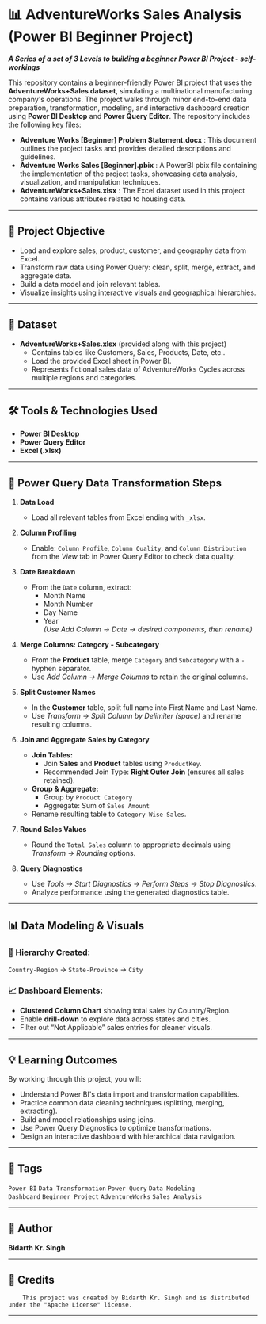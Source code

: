 # 📊 AdventureWorks Sales Analysis (Power BI Beginner Project)
***A Series of a set of 3 Levels to building a beginner Power BI Project - self-workings***

This repository contains a beginner-friendly Power BI project that uses the **AdventureWorks+Sales dataset**, simulating a multinational manufacturing company's operations. The project walks through minor end-to-end data preparation, transformation, modeling, and interactive dashboard creation using **Power BI Desktop** and **Power Query Editor**. The repository includes the following key files:

- **Adventure Works [Beginner] Problem Statement.docx** : This document outlines the project tasks and provides detailed descriptions and guidelines.
- **Adventure Works Sales [Beginner].pbix** : A PowerBI pbix file containing the implementation of the project tasks, showcasing data analysis, visualization, and manipulation techniques.
- **AdventureWorks+Sales.xlsx** : The Excel dataset used in this project contains various attributes related to housing data.


---

## 🎯 Project Objective

- Load and explore sales, product, customer, and geography data from Excel.
- Transform raw data using Power Query: clean, split, merge, extract, and aggregate data.
- Build a data model and join relevant tables.
- Visualize insights using interactive visuals and geographical hierarchies.

---

## 🧾 Dataset

- **AdventureWorks+Sales.xlsx** (provided along with this project)
  - Contains tables like Customers, Sales, Products, Date, etc..
  - Load the provided Excel sheet in Power BI.
  - Represents fictional sales data of AdventureWorks Cycles across multiple regions and categories.

---

## 🛠 Tools & Technologies Used

- **Power BI Desktop**
- **Power Query Editor**
- **Excel (.xlsx)**

---

## 🔧 Power Query Data Transformation Steps

1. **Data Load**
   - Load all relevant tables from Excel ending with `_xlsx`.

2. **Column Profiling**
   - Enable: `Column Profile`, `Column Quality`, and `Column Distribution` from the *View* tab in Power Query Editor to check data quality.

3. **Date Breakdown**
   - From the `Date` column, extract:
     - Month Name
     - Month Number
     - Day Name
     - Year  
   *(Use Add Column → Date → desired components, then rename)*

4. **Merge Columns: Category - Subcategory**
   - From the **Product** table, merge `Category` and `Subcategory` with a `-` hyphen separator.
   - Use *Add Column → Merge Columns* to retain the original columns.

5. **Split Customer Names**
   - In the **Customer** table, split full name into First Name and Last Name.
   - Use *Transform → Split Column by Delimiter (space)* and rename resulting columns.

6. **Join and Aggregate Sales by Category**
   - **Join Tables:**
     - Join **Sales** and **Product** tables using `ProductKey`.
     - Recommended Join Type: **Right Outer Join** (ensures all sales retained).
   - **Group & Aggregate:**
     - Group by `Product Category`
     - Aggregate: Sum of `Sales Amount`
   - Rename resulting table to `Category Wise Sales`.

7. **Round Sales Values**
   - Round the `Total Sales` column to appropriate decimals using *Transform → Rounding* options.

8. **Query Diagnostics**
   - Use *Tools → Start Diagnostics → Perform Steps → Stop Diagnostics*.
   - Analyze performance using the generated diagnostics table.

---

## 📊 Data Modeling & Visuals

### 🔗 Hierarchy Created:
`Country-Region` → `State-Province` → `City`

### 📈 Dashboard Elements:
- **Clustered Column Chart** showing total sales by Country/Region.
- Enable **drill-down** to explore data across states and cities.
- Filter out “Not Applicable” sales entries for cleaner visuals.

---

## 💡 Learning Outcomes

By working through this project, you will:
- Understand Power BI's data import and transformation capabilities.
- Practice common data cleaning techniques (splitting, merging, extracting).
- Build and model relationships using joins.
- Use Power Query Diagnostics to optimize transformations.
- Design an interactive dashboard with hierarchical data navigation.

---

## 🧩 Tags

`Power BI` `Data Transformation` `Power Query` `Data Modeling`  
`Dashboard` `Beginner Project` `AdventureWorks` `Sales Analysis`

---

## 👤 Author

**Bidarth Kr. Singh**

---

## 📌 Credits

        This project was created by Bidarth Kr. Singh and is distributed under the "Apache License" license.

---

